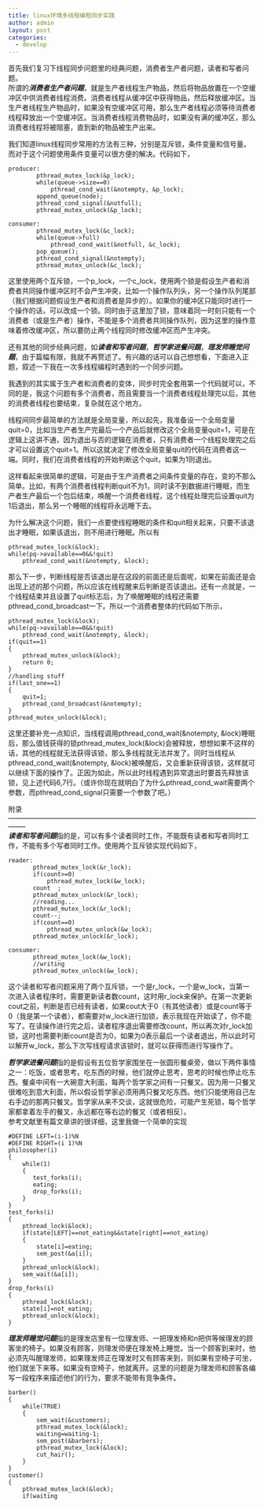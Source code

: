 ```yaml
---
title: linux环境多线程编程同步实践
author: admin
layout: post
categories:
  - develop
---
```



首先我们复习下线程同步问题里的经典问题，消费者生产者问题，读者和写者问题。  
所谓的***消费者生产者问题***，就是生产者线程生产物品，然后将物品放置在一个空缓冲区中供消费者线程消费。消费者线程从缓冲区中获得物品，然后释放缓冲区。当生产者线程生产物品时，如果没有空缓冲区可用，那么生产者线程必须等待消费者线程释放出一个空缓冲区。当消费者线程消费物品时，如果没有满的缓冲区，那么消费者线程将被阻塞，直到新的物品被生产出来。

我们知道linux线程同步常用的方法有三种，分别是互斥锁，条件变量和信号量。而对于这个问题使用条件变量可以很方便的解决。代码如下，



    producer:
    		pthread_mutex_lock(&p_lock);
    		while(queue->size==0)
    			pthread_cond_wait(&notempty, &p_lock);
    		append_queue(node);
    		pthread_cond_signal(&notfull);
    		pthread_mutex_unlock(&p_lock);
    
    consumer:
    		pthread_mutex_lock(&c_lock);
    		while(queue->full)
    			pthread_cond_wait(&notfull, &c_lock);
    		pop_queue();
    		pthread_cond_signal(&notempty);
    		pthread_mutex_unlock(&c_lock);

这里使用两个互斥锁，一个p\_lock，一个c\_lock，使用两个锁是假设生产者和消费者共同操作缓冲区时不会产生冲突，比如一个操作队列头，另一个操作队列尾部（我们根据问题假设生产者和消费者是异步的）。如果你的缓冲区只能同时进行一个操作的话，可以改成一个锁。同时由于这里加了锁，意味着同一时刻只能有一个消费者（或是生产者）操作，不能是多个消费者共同操作队列，因为这里的操作意味着修改缓冲区，所以要防止两个线程同时修改缓冲区而产生冲突。

还有其他的同步经典问题，如***读者和写者问题***，***哲学家进餐问题***，***理发师睡觉问题***，由于篇幅有限，我就不再赘述了。有兴趣的话可以自己想想看，下面进入正题，叙述一下我在一次多线程编程时遇到的一个同步问题。  
 
我遇到的其实属于生产者和消费者的变体，同步时完全套用第一个代码就可以，不同的是，我这个问题有多个消费者，而且需要当一个消费者线程处理完以后，其他的消费者线程也要结束，复杂就在这个地方。

线程间同步最简单的方法就是全局变量，所以起先，我准备设一个全局变量quit=0，比如当生产者生产完最后一个产品后就修改这个全局变量quit=1，可是在逻辑上这讲不通，因为退出与否的逻辑在消费者，只有消费者一个线程处理完之后才可以设置这个quit=1。所以这就决定了修改全局变量quit的代码在消费者这一端。同时，我们在消费者线程的开始判断这个quit，如果为1则退出。

这样看起来很简单的逻辑，可是由于生产消费者之间条件变量的存在，变的不那么简单。比如，有两个消费者线程判断quit不为1，同时读不到数据进行睡眠，而生产者生产最后一个包后结束，唤醒一个消费者线程，这个线程处理完后设置quit为1后退出，那么另一个睡眠的线程将永远睡下去。

为什么解决这个问题，我们一点要使线程睡眠的条件和quit相关起来，只要不该退出才睡眠，如果该退出，则不用进行睡眠。所以有

    pthread_mutex_lock(&lock);
    while(pq->available==0&&!quit)
        pthread_cond_wait(&notempty, &lock);
    

那么下一步，判断线程是否该退出是在这段的前面还是后面呢，如果在前面还是会出现上述的那个问题，所以应该在线程醒来后判断是否该退出。还有一点就是，一个线程结束并且设置了quit标志后，为了唤醒睡眠的线程还需要pthread\_cond\_broadcast一下。所以一个消费者整体的代码如下所示，

    pthread_mutex_lock(&lock);
    while(pq->available==0&&!quit)
        pthread_cond_wait(&notempty, &lock);
    if(quit==1)
    {
        pthread_mutex_unlock(&lock);
        return 0;
    }
    //handling stuff
    if(last_one==1)
    {
        quit=1;
        pthread_cond_broadcast(&notempty);
    }
    pthread_mutex_unlock(&lock);
    

这里还要补充一点知识，当线程调用pthread\_cond\_wait(&notempty, &lock)睡眠后，那么值钱获得的锁pthread\_mutex\_lock(&lock)会被释放，想想如果不这样的话，其他的线程就无法获得该锁，那么多线程就无法并发了。同时当线程从pthread\_cond\_wait(&notempty, &lock)被唤醒后，又会重新获得该锁，这样就可以继续下面的操作了。正因为如此，所以此时线程遇到异常退出时要首先释放该锁，见上述代码6,7行。（或许你现在就明白了为什么pthread\_cond\_wait需要两个参数，而pthread\_cond\_signal只需要一个参数了吧。）





附录  
——————————————————————————————————————–  
***读者和写者问题***指的是，可以有多个读者同时工作，不能既有读者和写者同时工作，不能有多个写者同时工作。使用两个互斥锁实现代码如下，

    reader:
           pthread_mutex_lock(&r_lock);
           if(count>=0)
               pthread_mutex_lock(&w_lock);
           count  ;
           pthread_mutex_unlock(&r_lock);
           //reading...
           pthread_mutex_lock(&r_lock);
           count--;
           if(count==0)
               pthread_mutex_unlock(&w_lock);
           pthread_mutex_unlock(&r_lock);
    
    consumer:
           pthread_mutex_lock(&w_lock);
           //writing
           pthread_mutex_unlock(&w_lock);
    

这个读者和写者问题采用了两个互斥锁，一个是r\_lock，一个是w\_lock，当第一次进入读者程序时，需要更新读者数count，这时用r\_lock来保护。在第一次更新cout之前，判断是否已经有读者，如果cout大于0（有其他读者）或是count等于0（我是第一个读者），都需要对w\_lock进行加锁，表示我现在开始读了，你不能写了。在读操作进行完之后，读者程序退出需要修改count，所以再次对r\_lock加锁，这时也需要判断count是否为0，如果为0表示最后一个读者退出，所以此时可以解开w\_lock，那么下次写线程请求该锁时，就可以获得而进行写操作了。

***哲学家进餐问题***指的是假设有五位哲学家围坐在一张圆形餐桌旁，做以下两件事情之一：吃饭，或者思考。吃东西的时候，他们就停止思考，思考的时候也停止吃东西。餐桌中间有一大碗意大利面，每两个哲学家之间有一只餐叉。因为用一只餐叉很难吃到意大利面，所以假设哲学家必须用两只餐叉吃东西。他们只能使用自己左右手边的那两只餐叉。哲学家从来不交谈，这就很危险，可能产生死锁，每个哲学家都拿着左手的餐叉，永远都在等右边的餐叉（或者相反）。  
参考文献里有篇文章讲的很详细，这里我做一个简单的实现

    #DEFINE LEFT=(i-1)%N
    #DEFINE RIGHT=(i 1)%N
    philosopher(i)
    {
        while(1)
        {
           test_forks(i);
           eating;
           drop_forks(i);
        }
    }
    test_forks(i)
    {
        pthread_lock(&lock);
        if(state[LEFT]==not_eating&&state[right]==not_eating)
        {
            state[i]=eating;
            sem_post(&a[i]);
        }
        pthread_unlock(&lock);
        sem_wait(&a[i]);
    }
    drop_forks(i)
    {
        pthread_lock(&lock);
        state[i]=not_eating;
        pthread_unlock(&lock);
    }
    

***理发师睡觉问题***指的是理发店里有一位理发师、一把理发椅和n把供等候理发的顾客坐的椅子。如果没有顾客，则理发师便在理发椅上睡觉。当一个顾客到来时，他必须先叫醒理发师，如果理发师正在理发时又有顾客来到，则如果有空椅子可坐，他们就坐下来等。如果没有空椅子，他就离开。这里的问题是为理发师和顾客各编写一段程序来描述他们的行为，要求不能带有竞争条件。

    barber()
    {
        while(TRUE)
        {
            sem_wait(&customers);
            pthread_mutex_lock(&lock);
            waiting=waiting-1;
            sem_post(&barbers);
            pthread_mutex_lock(&lock);
            cut_hair();
        }
    }
    customer()
    {
        pthread_mutex_lock(&lock);
        if(waiting